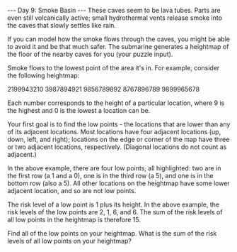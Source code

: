 --- Day 9: Smoke Basin ---
These caves seem to be lava tubes. Parts are even still volcanically active; small hydrothermal vents release smoke into the caves that slowly settles like rain.

If you can model how the smoke flows through the caves, you might be able to avoid it and be that much safer. The submarine generates a heightmap of the floor of the nearby caves for you (your puzzle input).

Smoke flows to the lowest point of the area it's in. For example, consider the following heightmap:

2199943210
3987894921
9856789892
8767896789
9899965678

Each number corresponds to the height of a particular location, where 9 is the highest and 0 is the lowest a location can be.

Your first goal is to find the low points - the locations that are lower than any of its adjacent locations. Most locations have four adjacent locations (up, down, left, and right); locations on the edge or corner of the map have three or two adjacent locations, respectively. (Diagonal locations do not count as adjacent.)

In the above example, there are four low points, all highlighted: two are in the first row (a 1 and a 0), one is in the third row (a 5), and one is in the bottom row (also a 5). All other locations on the heightmap have some lower adjacent location, and so are not low points.

The risk level of a low point is 1 plus its height. In the above example, the risk levels of the low points are 2, 1, 6, and 6. The sum of the risk levels of all low points in the heightmap is therefore 15.

Find all of the low points on your heightmap. What is the sum of the risk levels of all low points on your heightmap?

